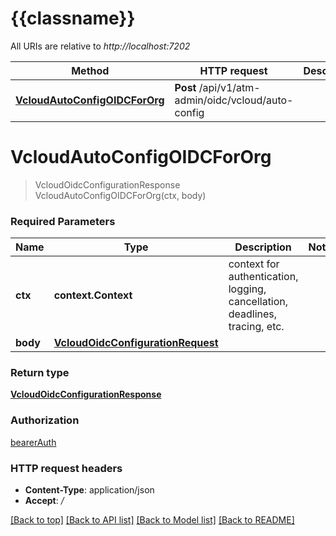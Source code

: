 # {{classname}}

All URIs are relative to *http://localhost:7202*

Method | HTTP request | Description
------------- | ------------- | -------------
[**VcloudAutoConfigOIDCForOrg**](OIDCAdminATMApi.md#VcloudAutoConfigOIDCForOrg) | **Post** /api/v1/atm-admin/oidc/vcloud/auto-config | 

# **VcloudAutoConfigOIDCForOrg**
> VcloudOidcConfigurationResponse VcloudAutoConfigOIDCForOrg(ctx, body)


### Required Parameters

Name | Type | Description  | Notes
------------- | ------------- | ------------- | -------------
 **ctx** | **context.Context** | context for authentication, logging, cancellation, deadlines, tracing, etc.
  **body** | [**VcloudOidcConfigurationRequest**](VcloudOidcConfigurationRequest.md)|  | 

### Return type

[**VcloudOidcConfigurationResponse**](VcloudOIDCConfigurationResponse.md)

### Authorization

[bearerAuth](../README.md#bearerAuth)

### HTTP request headers

 - **Content-Type**: application/json
 - **Accept**: */*

[[Back to top]](#) [[Back to API list]](../README.md#documentation-for-api-endpoints) [[Back to Model list]](../README.md#documentation-for-models) [[Back to README]](../README.md)

